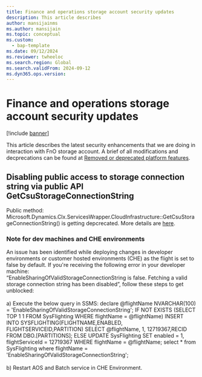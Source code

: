 ```yaml
---
title: Finance and operations storage account security updates
description: This article describes 
author: mansijainms
ms.author: mansijain 
ms.topic: conceptual
ms.custom: 
  - bap-template
ms.date: 09/12/2024
ms.reviewer: twheeloc
ms.search.region: Global
ms.search.validFrom: 2024-09-12
ms.dyn365.ops.version: 
---
```


# Finance and operations storage account security updates

[!include [banner](../../../finance/includes/banner.md)]

This article describes the latest security enhancements that we are doing in interaction with FnO storage account. A brief of all modifications and decprecations can be found at [Removed or deprecated platform features](https://learn.microsoft.com/en-us/dynamics365/fin-ops-core/fin-ops/get-started/removed-deprecated-features-platform-updates).

## Disabling public access to storage connection string via public API GetCsuStorageConnectionString
Public method: Microsoft.Dynamics.Clx.ServicesWrapper.CloudInfrastructure::GetCsuStorageConnectionString() is getting depcrecated. More details are [here](https://learn.microsoft.com/en-us/dynamics365/fin-ops-core/fin-ops/get-started/removed-deprecated-features-platform-updates.md#end-of-support-for-sharing-storage-account-connection-strings-via-public-api-getcsustorageconnectionstring).

### Note for dev machines and CHE environments
An issue has been identified while deploying changes in developer environments or customer hosted environments (CHE) as the flight is set to false by default. If you're receiving the following error in your developer machine: <br> “EnableSharingOfValidStorageConnectionString is false. Fetching a valid storage connection string has been disabled”, follow these steps to get unblocked: <br><br>
a) Execute the below query in SSMS: declare @flightName NVARCHAR(100) = 'EnableSharingOfValidStorageConnectionString';
IF NOT EXISTS (SELECT TOP 1 1 FROM SysFlighting WHERE flightName = @flightName)
INSERT INTO SYSFLIGHTING(FLIGHTNAME,ENABLED, FLIGHTSERVICEID,PARTITION)
SELECT @flightName, 1, 12719367,RECID FROM DBO.[PARTITIONS];
ELSE
UPDATE SysFlighting SET enabled = 1, flightServiceId = 12719367 WHERE flightName = @flightName;
select * from SysFlighting where flightName = 'EnableSharingOfValidStorageConnectionString';<br><br>
b) Restart AOS and Batch service in CHE Environment.
